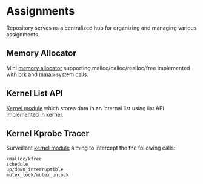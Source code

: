 # Assignments
 Repository serves as a centralized hub for organizing and managing various assignments.

 ## Memory Allocator

Mini [memory allocator](https://gitlab.cs.pub.ro/operating-systems/assignment-memory-allocator) supporting malloc/calloc/realloc/free implemented with [brk](https://man7.org/linux/man-pages/man2/brk.2.html) and [mmap](https://man7.org/linux/man-pages/man2/mmap.2.html) system calls.
 
 ## Kernel List API

[Kernel module](https://linux-kernel-labs.github.io/refs/heads/master/so2/assign0-kernel-api.html) which stores data in an internal list using list API implemented in kernel.

 ## Kernel Kprobe Tracer

Surveillant [kernel module](https://linux-kernel-labs.github.io/refs/heads/master/so2/assign1-kprobe-based-tracer.html) aiming to intercept the the following calls:
```
kmalloc/kfree
schedule
up/down_interruptible
mutex_lock/mutex_unlock
```
